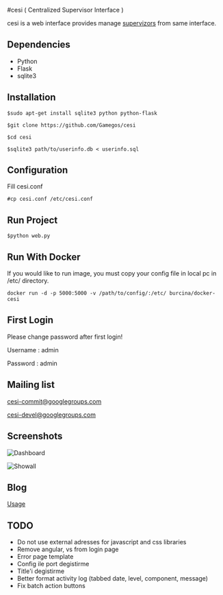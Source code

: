 #cesi ( Centralized Supervisor Interface )

cesi is a web interface provides manage [supervizors][1] from same interface.

## Dependencies

* Python
* Flask
* sqlite3

## Installation

    $sudo apt-get install sqlite3 python python-flask

    $git clone https://github.com/Gamegos/cesi

    $cd cesi

    $sqlite3 path/to/userinfo.db < userinfo.sql

## Configuration

Fill cesi.conf

    #cp cesi.conf /etc/cesi.conf

## Run Project

    $python web.py

## Run With Docker

If you would like to run image, you must copy your config file in local pc in /etc/ directory.

    docker run -d -p 5000:5000 -v /path/to/config/:/etc/ burcina/docker-cesi


## First Login

Please change password after first login!

Username : admin

Password : admin

## Mailing list

cesi-commit@googlegroups.com

cesi-devel@googlegroups.com


## Screenshots

![Dashboard](https://github.com/GulsahKose/cesi/blob/master/screenshots/image2)


![Showall](https://github.com/GulsahKose/cesi/blob/master/screenshots/image1)

## Blog

[Usage][2]


[1]: http://supervisord.org/
[2]: http://www.gulsahkose.com/2014/09/cesi-centralized-supervisor-interface.html


## TODO

- Do not use external adresses for javascript and css libraries 
- Remove angular, vs from login page
- Error page template
- Config ile port degistirme
- Title'i degistirme
- Better format activity log (tabbed date, level, component, message)
- Fix batch action buttons 